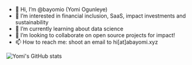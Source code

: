- 👋 Hi, I’m @bayomio (Yomi Ogunleye)
- 👀 I’m interested in financial inclusion, SaaS, impact investments and sustainability
- 🌱 I’m currently learning about data science
- 💞️ I’m looking to collaborate on open source projects for impact!
- 📫 How to reach me: shoot an email to hi[at]abayomi.xyz

![Yomi's GitHub stats](https://github-readme-stats.vercel.app/api?username=bayomio&show_icons=true&count_private=true)

<!---
bayomio/bayomio is a ✨ special ✨ repository because its `README.md` (this file) appears on your GitHub profile.
You can click the Preview link to take a look at your changes.
--->
